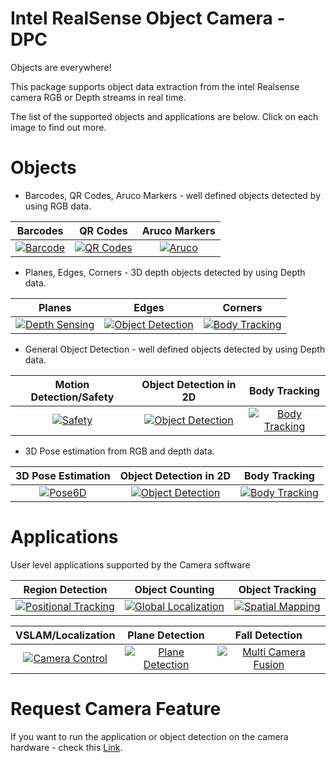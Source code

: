 # Intel RealSense Object Camera - DPC

Objects are everywhere!

This package supports object data extraction from the intel Realsense camera RGB or Depth streams in real time.

The list of the supported objects and applications are below. Click on each image to find out more.
# Objects

-  Barcodes, QR Codes, Aruco Markers - well defined objects detected by using RGB data. 

Barcodes   | QR Codes | Aruco Markers |
:------------: |  :----------: | :-------------:  |
[![Barcode](https://github.com/WorkIntel/Projects/blob/main/Barcode/doc/barcode_camera-ezgif.com-video-to-gif-converter.gif)](https://github.com/WorkIntel/Projects/blob/main/Barcode/README.md)  | [![QR Codes](https://github.com/WorkIntel/Projects/blob/main/Barcode/doc/qrcode_camera-ezgif.com-video-to-gif-converter.gif)](https://github.com/WorkIntel/Projects/blob/main/Barcode/README.md)  | [![Aruco](Barcode/doc/aruco_camera-ezgif.com-video-to-gif-converter.gif)](https://github.com/WorkIntel/Projects/blob/main/Barcode/README.md)  |

-  Planes, Edges, Corners - 3D depth objects detected by using Depth data. 

Planes | Edges | Corners |
:------------: |  :----------: | :-------------:  |
[![Depth Sensing](https://user-images.githubusercontent.com/32394882/230639409-356b8dfa-df66-4bc2-84d8-a25fd0229779.gif)](https://www.stereolabs.com/docs/depth-sensing)  | [![Object Detection](https://user-images.githubusercontent.com/32394882/230630901-9d53502a-f3f9-45b6-bf57-027148bb18ad.gif)](https://www.stereolabs.com/docs/object-detection)  | [![Body Tracking](https://user-images.githubusercontent.com/32394882/230631989-24dd2b58-2c85-451b-a4ed-558d74d1b922.gif)](https://www.stereolabs.com/docs/body-tracking)  |

-  General Object Detection - well defined objects detected by using Depth data. 

Motion Detection/Safety | Object Detection in 2D | Body Tracking |
:------------: |  :----------: | :-------------:  |
[![Safety](https://github.com/WorkIntel/Projects/blob/main/Safety/doc/motion_detection-ezgif.com-video-to-gif-converter.gif)](https://github.com/WorkIntel/Projects/blob/main/Safety/README.md)  | [![Object Detection](https://user-images.githubusercontent.com/32394882/230630901-9d53502a-f3f9-45b6-bf57-027148bb18ad.gif)](https://www.stereolabs.com/docs/object-detection)  | [![Body Tracking](https://user-images.githubusercontent.com/32394882/230631989-24dd2b58-2c85-451b-a4ed-558d74d1b922.gif)](https://www.stereolabs.com/docs/body-tracking)  |

-  3D Pose estimation from RGB and depth data. 

3D Pose Estimation | Object Detection in 2D | Body Tracking |
:------------: |  :----------: | :-------------:  |
[![Pose6D](https://github.com/WorkIntel/Projects/blob/main/Pose6D/doc/pose6d-ezgif.com-video-to-gif-converter.gif)](https://github.com/WorkIntel/Projects/blob/main/Pose6D/README.md)  | [![Object Detection](https://user-images.githubusercontent.com/32394882/230630901-9d53502a-f3f9-45b6-bf57-027148bb18ad.gif)](https://www.stereolabs.com/docs/object-detection)  | [![Body Tracking](https://user-images.githubusercontent.com/32394882/230631989-24dd2b58-2c85-451b-a4ed-558d74d1b922.gif)](https://www.stereolabs.com/docs/body-tracking)  |


# Applications

User level applications supported by the Camera software

Region Detection | Object Counting | Object Tracking |
:------------: |  :----------: | :-------------:  |
[![Positional Tracking](https://user-images.githubusercontent.com/32394882/229093429-a445e8ae-7109-4995-bc1d-6a27a61bdb60.gif)](https://www.stereolabs.com/docs/positional-tracking/) | [![Global Localization](https://user-images.githubusercontent.com/32394882/230602944-ed61e6dd-e485-4911-8a4c-d6c9e4fab0fd.gif)](/global%20localization) | [![Spatial Mapping](https://user-images.githubusercontent.com/32394882/229099549-63ca7832-b7a2-42eb-9971-c1635d205b0c.gif)](https://www.stereolabs.com/docs/spatial-mapping) |

VSLAM/Localization | Plane Detection | Fall Detection |
:------------: |  :----------: | :-------------:  |
[![Camera Control](https://user-images.githubusercontent.com/32394882/230602616-6b57c351-09c4-4aba-bdec-842afcc3b2ea.gif)](https://www.stereolabs.com/docs/video/camera-controls/) | [![Plane Detection](https://user-images.githubusercontent.com/32394882/229093072-d9d70e92-07d5-46cb-bde7-21f7c66fd6a1.gif)](https://www.stereolabs.com/docs/spatial-mapping/plane-detection/)  | [![Multi Camera Fusion](https://user-images.githubusercontent.com/32394882/228791106-a5f971d8-8d6f-483b-9f87-7f0f0025b8be.gif)](/fusion) |

# Request Camera Feature
If you want to run the application or object detection on the camera hardware - check this [Link](https://docs.google.com/forms/d/e/1FAIpQLSdduDbnrRExDGFQqWAn8pX7jSr8KnwBmwuFOR9dgUabEp0F1A/viewform).



